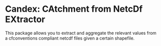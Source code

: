 # Candex: CAtchment from NetcDf EXtractor
This package allows you to extract and aggregate the relevant values from a
cfconventions compliant netcdf files given a certain shapefile.


